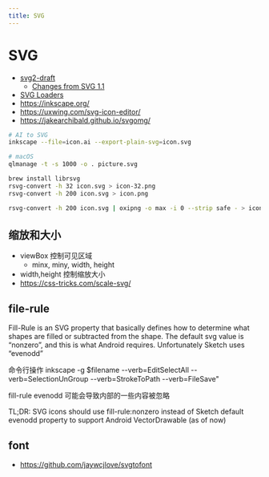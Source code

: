 ```yaml
---
title: SVG
---
```


# SVG

- [svg2-draft](https://svgwg.org/svg2-draft/)
  - [Changes from SVG 1.1](https://www.w3.org/TR/SVG2/changes.html)
- [SVG Loaders](https://wpack.io/tutorials/using-various-svg-loader/)
- https://inkscape.org/
- https://uxwing.com/svg-icon-editor/
- https://jakearchibald.github.io/svgomg/

```bash
# AI to SVG
inkscape --file=icon.ai --export-plain-svg=icon.svg

# macOS
qlmanage -t -s 1000 -o . picture.svg

brew install librsvg
rsvg-convert -h 32 icon.svg > icon-32.png
rsvg-convert -h 200 icon.svg > icon.png

rsvg-convert -h 200 icon.svg | oxipng -o max -i 0 --strip safe - > icon.png
```

## 缩放和大小

- viewBox 控制可见区域
  - minx, miny, width, height
- width,height 控制缩放大小
- https://css-tricks.com/scale-svg/

## file-rule

Fill-Rule is an SVG property that basically defines how to determine what shapes are filled or subtracted from the shape.
The default svg value is “nonzero”, and this is what Android requires. Unfortunately Sketch uses “evenodd”

命令行操作
inkscape -g $filename --verb=EditSelectAll --verb=SelectionUnGroup --verb=StrokeToPath --verb=FileSave"

fill-rule evenodd 可能会导致内部的一些内容被忽略


TL;DR: SVG icons should use fill-rule:nonzero instead of Sketch default evenodd property to support Android VectorDrawable (as of now)

## font

- https://github.com/jaywcjlove/svgtofont
